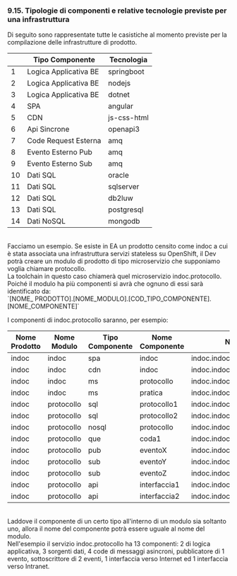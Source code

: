 ### 9.15. Tipologie di componenti e relative tecnologie previste per una infrastruttura

Di seguito sono rappresentate tutte le casistiche al momento previste per la compilazione delle infrastrutture di prodotto.

|| Tipo Componente        | Tecnologia   |  
|-|-----------------------  | -------------|
|1| Logica Applicativa BE  | springboot   |
|2| Logica Applicativa BE  | nodejs       |
|3| Logica Applicativa BE  | dotnet       |
|4| SPA                    | angular      |
|5| CDN                    | js-css-html  |
|6| Api Sincrone           | openapi3     |
|7| Code Request Esterna   | amq          |  
|8| Evento Esterno Pub     | amq          |
|9| Evento Esterno Sub     | amq          |
|10| Dati SQL               | oracle       |
|11| Dati SQL               | sqlserver    |
|12| Dati SQL               | db2luw       |
|13| Dati SQL               | postgresql   |
|14| Dati NoSQL             | mongodb      |

<br />
Facciamo un esempio. Se esiste in EA un prodotto censito come indoc a cui è stata associata una infrastruttura servizi stateless su OpenShift, il Dev potrà creare un modulo di prodotto di tipo microservizio che supponiamo voglia chiamare protocollo.
<br />
La toolchain in questo caso chiamerà quel microservizio indoc.protocollo. Poiché il modulo ha più componenti si avrà che ognuno di essi sarà identificato da:
<br />
`[NOME_ PRODOTTO].[NOME_MODULO].[COD_TIPO_COMPONENTE].[NOME_COMPONENTE]`
<br />

I componenti di indoc.protocollo saranno, per esempio:

| Nome Prodotto    | Nome Modulo      | Tipo Componente | Nome Componente  | Naming                          |
| ---------------- | ---------------- | --------------- | ---------------- | ------------------------------- |
|  indoc           | indoc            | spa             | indoc            | indoc.indoc.spa.indoc           |
|  indoc           | indoc            | cdn             | indoc            | indoc.indoc.cdn.indoc           |
|  indoc           | indoc            | ms              | protocollo       | indoc.indoc.ms.protocollo       |
|  indoc           | indoc            | ms              | pratica          | indoc.indoc.ms.pratica          |
|  indoc           | protocollo       | sql             | protocollo1      | indoc.indoc.sql.protocollo1     |
|  indoc           | protocollo       | sql             | protocollo2      | indoc.indoc.sql.protocollo2     | 
|  indoc           | protocollo       | nosql           | protocollo       | indoc.indoc.nosql.protocollo    |
|  indoc           | protocollo       | que             | coda1            | indoc.indoc.que.coda1            |
|  indoc           | protocollo       | pub             | eventoX          | indoc.indoc.pub.eventoX         |
|  indoc           | protocollo       | sub             | eventoY          | indoc.indoc.pub.eventoY         |
|  indoc           | protocollo       | sub             | eventoZ          | indoc.indoc.pub.eventoZ         |
|  indoc           | protocollo       | api             | interfaccia1     | indoc.indoc.api.interfaccia1    |
|  indoc           | protocollo       | api             | interfaccia2     | indoc.indoc.api.interfaccia2    |



<br />
Laddove il componente di un certo tipo all'interno di un modulo sia soltanto uno, allora il nome del componente potrà essere uguale al nome del modulo.
<br />
Nell'esempio il servizio indoc.protocollo ha 13 componenti: 2 di logica applicativa, 3 sorgenti dati, 4 code di messaggi asincroni, 
pubblicatore di 1 evento, sottoscrittore di 2 eventi, 1 interfaccia verso Internet ed 1 interfaccia verso Intranet.

<br />
<br />

